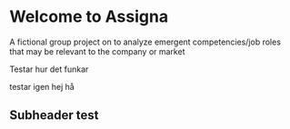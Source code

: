 # Welcome to Assigna
A fictional group project on to analyze emergent competencies/job roles that may be relevant to the company or market




Testar hur det funkar

testar igen hej hå



## Subheader test
